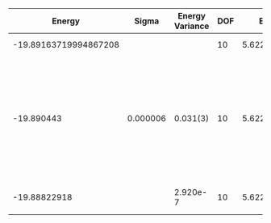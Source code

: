 | Energy                | Sigma    | Energy Variance | DOF | Einf       | Method                                                       | Reference |
|-----------------------|----------|-----------------|-----|------------|--------------------------------------------------------------|-----------|
| -19.89163719994867208 |          |                 | 10  | 5.62203125 | Exact diagonalization                                        | [code](https://github.com/varbench/methods/blob/main/scripts/Hubbard/square_16_P_5_3.5981/ed_lattice_symmetries.sh) |
| -19.890443            | 0.000006 | 0.031(3)        | 10  | 5.62203125 | VMC Hidden Fermion Determinant State Ansatz (N_hidden = 10. Single hidden layer fully connected net with alpha = 64). C4 and K = 0 projections | TODO: ask Javier |
| -19.88822918          |          | 2.920e-7        | 10  | 5.62203125 | DMRG (MaxBondDim = 7000)                                     | TODO: ask Max |
